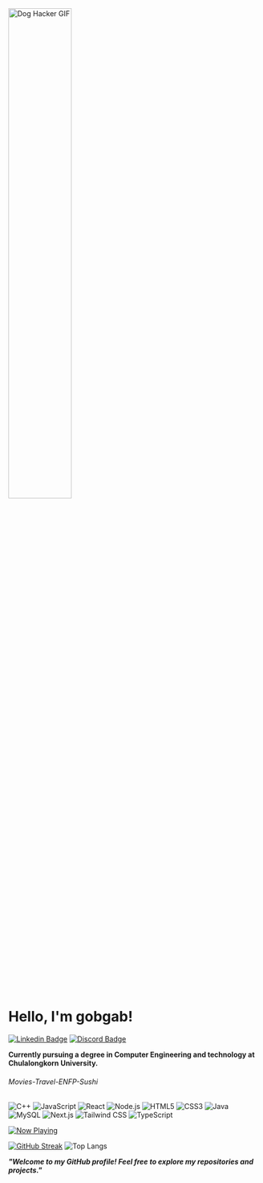 
<img src="https://media1.tenor.com/m/3AQDvhSiPpMAAAAC/dog-hacker.gif" alt="Dog Hacker GIF" width="50%">


# Hello, I'm gobgab! 

[![Linkedin Badge](https://img.shields.io/badge/-LinkedIn-0A66C2?style=flat-square&logo=Linkedin&logoColor=white&link=https://www.linkedin.com/in/ingfah-chantrakul/)](https://www.linkedin.com/in/ingfah-chantrakul/)
[![Discord Badge](https://img.shields.io/badge/-Discord-5865F2?style=flat-square&logo=discord&logoColor=white)](https://discord.gg/HTegPPxu)

__Currently pursuing a degree in Computer Engineering and technology at Chulalongkorn University.__

###### Movies-Travel-ENFP-Sushi

![C++](https://img.shields.io/badge/-C++-00599C?style=flat-square&logo=C%2B%2B&logoColor=white)
![JavaScript](https://img.shields.io/badge/-JavaScript-F7DF1E?style=flat-square&logo=JavaScript&logoColor=black)
![React](https://img.shields.io/badge/-React-61DAFB?style=flat-square&logo=React&logoColor=black)
![Node.js](https://img.shields.io/badge/-Node.js-339933?style=flat-square&logo=Node.js&logoColor=white)
![HTML5](https://img.shields.io/badge/-HTML5-E34F26?style=flat-square&logo=HTML5&logoColor=white)
![CSS3](https://img.shields.io/badge/-CSS3-1572B6?style=flat-square&logo=CSS3&logoColor=white)
![Java](https://img.shields.io/badge/Java-007396?style=flat-square&logo=Java&logoColor=white)
![MySQL](https://img.shields.io/badge/Mysql-E6B91E?style=flat-square&logo=MySql&logoColor=white)
![Next.js](https://img.shields.io/badge/-Next.js-000000?style=flat-square&logo=next.js&logoColor=white)
![Tailwind CSS](https://img.shields.io/badge/-Tailwind_CSS-38B2AC?style=flat-square&logo=tailwind-css&logoColor=white)
![TypeScript](https://img.shields.io/badge/-TypeScript-3178C6?style=flat-square&logo=typescript&logoColor=white)




[![Now Playing](https://novatorem.bgstatic.vercel.app/api/spotify)](https://open.spotify.com/track/3JjnGLK8IxkNLvo8Lb3KOM?si=560e9f6cd7e44076)


[![GitHub Streak](https://github-readme-streak-stats.herokuapp.com?user=gg05t&theme=dark)](https://git.io/streak-stats)
![Top Langs](https://github-readme-stats.vercel.app/api/top-langs/?username=gg05t&theme=dark)

**_"Welcome to my GitHub profile! Feel free to explore my repositories and projects."_**
